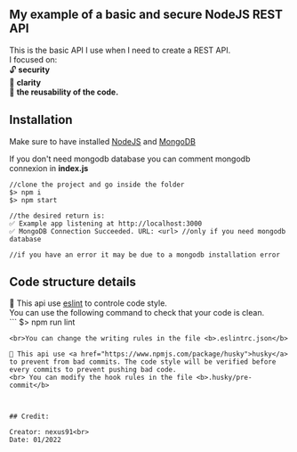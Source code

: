 ## My example of a basic and secure NodeJS REST API

This is the basic API I use when I need to create a REST API.<br>
I focused on:
<br>🔓 <b>security</b>
<br>🎨 <b>clarity</b>
<br>🤝 <b>the reusability of the code.</b>

## Installation

Make sure to have installed <a href="https://nodejs.org/en/">NodeJS</a>
and <a href="https://docs.mongodb.com/manual/installation/">MongoDB</a>

If you don't need mongodb database you can comment mongodb connexion in <b>index.js</b>

```
//clone the project and go inside the folder
$> npm i
$> npm start

//the desired return is:
✅ Example app listening at http://localhost:3000
✅ MongoDB Connection Succeeded. URL: <url> //only if you need mongodb database

//if you have an error it may be due to a mongodb installation error
```

## Code structure details 

🎨 This api use <a href="https://eslint.org/">eslint</a> to controle code style. 
<br>You can use the following command to check that your code is clean.
<br>```
$> npm run lint
```
<br>You can change the writing rules in the file <b>.eslintrc.json</b>

🐶 This api use <a href="https://www.npmjs.com/package/husky">husky</a> to prevent from bad commits. The code style will be verified before every commits to prevent pushing bad code.
<br> You can modify the hook rules in the file <b>.husky/pre-commit</b>



## Credit:

Creator: nexus91<br>
Date: 01/2022